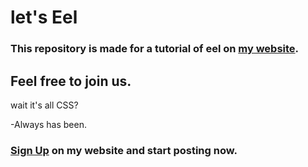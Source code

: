 # let's Eel

### This repository is made for a tutorial of eel on [my website](https://letscode.erfanpaslar.ir).

## Feel free to join us.

wait it's all CSS?

-Always has been.

### [Sign Up](https://letscode.erfanpaslar.ir/registerForm.php) on my website and start posting now.